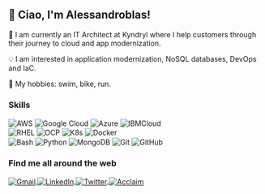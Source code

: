 ## 👋  Ciao, I'm Alessandroblas!


:hammer: I am currently an IT Architect at Kyndryl  where I help customers through their journey to cloud and app modernization.

:bulb: I am interested in application modernization, NoSQL databases, DevOps and IaC.

:pizza: My hobbies: swim, bike, run.

### Skills

<p align = "left">
<img align="center" alt="AWS" src="https://img.shields.io/badge/AWS-%23FF9900.svg?style=flat-square&logo=amazon-aws&logoColor=white"/>
<img align="center" alt="Google Cloud" src="https://img.shields.io/badge/Google_Cloud-4285F4?style=flat-square&logo=google-cloud&logoColor=white" />
<img align="center" alt="Azure" src="https://img.shields.io/badge/Azure-008AD7?style=flat-square&logo=microsoft-azure&logoColor=white" />
<img align="center" alt="IBMCloud" src="https://img.shields.io/badge/IBM Cloud-1F70C1?style=flat-square&logo=ibm&logoColor=white" />
</br>

<img align="center" alt="RHEL" src="https://img.shields.io/badge/RHEL-EE0000?style=flat-square&logo=red-hat&logoColor=white"/>
<img align="center" alt="OCP" src="https://img.shields.io/badge/OpenShift-EE0000?style=flat-square&logo=red-hat-open-shift&logoColor=white"/>
<img align="center" alt="K8s" src="https://img.shields.io/badge/Kubernetes-326CE5?style=flat-square&logo=Kubernetes&logoColor=white"/>
<img align="center" alt="Docker" src="https://img.shields.io/badge/docker-%230db7ed.svg?style=flat-square&logo=docker&logoColor=white"/>
<br /> 

<!-- <img align="center" alt="Markdown" src="https://img.shields.io/badge/Markdown-000000?style=flat-square&logo=markdown&logoColor=white" /> -->
<img align="center" alt="Bash" src="https://img.shields.io/badge/Bash-4EAA25?style=flat-square&logo=gnu-bash&logoColor=white" />
<img align="center" alt="Python" src="https://img.shields.io/badge/Python-3776AB?style=flat-square&logo=python&logoColor=white" />

<!-- <img align="center" alt="MySQL" src="https://img.shields.io/badge/MySQL-00758F?style=flat-square&logo=mysql&logoColor=F29111" /> -->
<img align="center" alt="MongoDB" src="https://img.shields.io/badge/MongoDB-4EA94B?style=flat-square&logo=mongodb&logoColor=white" />
<!-- <img align="center" alt="Visual Studio Code" src="https://img.shields.io/badge/VisualStudioCode-0078d7.svg?style=flat-square&logo=visual-studio-code&logoColor=white"/> -->
<img align="center" alt="Git" src="https://img.shields.io/badge/git-%23F05033.svg?style=flat-square&logo=git&logoColor=white"/>
<img align="center" alt="GitHub" src="https://img.shields.io/badge/github-%23121011.svg?style=flat-square&logo=github&logoColor=white"/>
<br /> 
</p>




### Find me all around the web
<p align = "left">
    <a href="mailto:blasettiale@gmail.com">
        <img align="center" alt="Gmail" src="https://img.shields.io/badge/Gmail-EA4335?style=flat-square&logo=gmail&logoColor=white"/>
    </a>
    <a href="http://linkedin.com/in/alessandroblas">
        <img align="center" alt="LinkedIn" src="https://img.shields.io/badge/linkedin-0077B5?style=flat-square&logo=linkedin&logoColor=white"/>
    </a>
    <a href="http://twitter.com/alessandroblas">
        <img align="center" alt="Twitter" src="https://img.shields.io/badge/Twitter-55ACEE?style=flat-square&logo=twitter&logoColor=white"/>
    </a>
    <a href="https://www.credly.com/users/alessandroblas">
        <img align="center" alt="Acclaim" src="https://img.shields.io/badge/Acclaim-26689A?style=flat-square&logo=acclaim&logoColor=white"/>
    </a>
</p>
